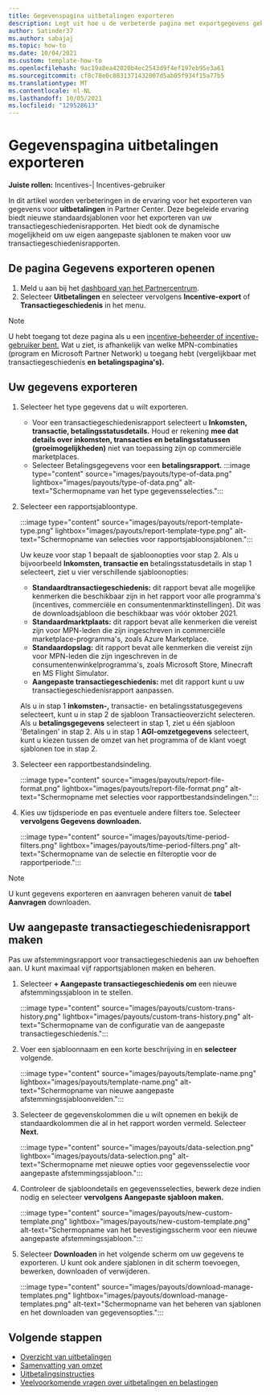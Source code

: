 ```yaml
---
title: Gegevenspagina uitbetalingen exporteren
description: Legt uit hoe u de verbeterde pagina met exportgegevens gebruikt om aangepaste transactiegeschiedenisrapporten te genereren
author: Satinder37
ms.author: sabajaj
ms.topic: how-to
ms.date: 10/04/2021
ms.custom: template-how-to
ms.openlocfilehash: 9ac19a8ea42020b4ec2543d9f4ef197eb95e3a61
ms.sourcegitcommit: cf8c78e0c8831371432007d5ab05f934f15a77b5
ms.translationtype: MT
ms.contentlocale: nl-NL
ms.lasthandoff: 10/05/2021
ms.locfileid: "129528613"
---
```

# <a name="payouts-export-data-page"></a>Gegevenspagina uitbetalingen exporteren
**Juiste rollen:** Incentives-| Incentives-gebruiker

In dit artikel worden verbeteringen in de ervaring voor het exporteren van gegevens voor **uitbetalingen** in Partner Center. Deze begeleide ervaring biedt nieuwe standaardsjablonen voor het exporteren van uw transactiegeschiedenisrapporten. Het biedt ook de dynamische mogelijkheid om uw eigen aangepaste sjablonen te maken voor uw transactiegeschiedenisrapporten.

## <a name="access-the-export-data-page"></a>De pagina Gegevens exporteren openen
1.  Meld u aan bij het [dashboard van het Partnercentrum](https://partner.microsoft.com/dashboard/home).
2.  Selecteer **Uitbetalingen** en selecteer vervolgens **Incentive-export** of **Transactiegeschiedenis** in het menu.

> [!Note] 
> U hebt toegang tot deze pagina als u een [incentive-beheerder of incentive-gebruiker bent.](/payout-statement#roles-and-permissionsData) Wat u ziet, is afhankelijk van welke MPN-combinaties (program en Microsoft Partner Network) u toegang hebt (vergelijkbaar met transactiegeschiedenis **en** **betalingspagina's).**

## <a name="export-your-data"></a>Uw gegevens exporteren
1.   Selecteer het type gegevens dat u wilt exporteren. 
      - Voor een transactiegeschiedenisrapport selecteert u **Inkomsten, transactie, betalingsstatusdetails.**  Houd er rekening **mee dat details over inkomsten, transacties en betalingsstatussen (groeimogelijkheden)** niet van toepassing zijn op commerciële marketplaces. 
      - Selecteer Betalingsgegevens voor een **betalingsrapport.**
   :::image type="content" source="images/payouts/type-of-data.png" lightbox="images/payouts/type-of-data.png" alt-text="Schermopname van het type gegevensselecties.":::

2.   Selecteer een rapportsjabloontype.

      :::image type="content" source="images/payouts/report-template-type.png" lightbox="images/payouts/report-template-type.png" alt-text="Schermopname van selecties voor rapportsjabloonsjablonen.":::

      Uw keuze voor stap 1 bepaalt de sjabloonopties voor stap 2. Als u bijvoorbeeld **Inkomsten, transactie en** betalingsstatusdetails in stap 1 selecteert, ziet u vier verschillende sjabloonopties:
      - **Standaardtransactiegeschiedenis:** dit rapport bevat alle mogelijke kenmerken die beschikbaar zijn in het rapport voor alle programma's (incentives, commerciële en consumentenmarktinstellingen). Dit was de downloadsjabloon die beschikbaar was vóór oktober 2021.
      - **Standaardmarktplaats:** dit rapport bevat alle kenmerken die vereist zijn voor MPN-leden die zijn ingeschreven in commerciële marketplace-programma's, zoals Azure Marketplace. 
      - **Standaardopslag:** dit rapport bevat alle kenmerken die vereist zijn voor MPN-leden die zijn ingeschreven in de consumentenwinkelprogramma's, zoals Microsoft Store, Minecraft en MS Flight Simulator. 
      - **Aangepaste transactiegeschiedenis:** met dit rapport kunt u uw transactiegeschiedenisrapport aanpassen.

      Als u in stap 1 **inkomsten-,** transactie- en betalingsstatusgegevens  selecteert, kunt u in stap 2 de sjabloon Transactieoverzicht selecteren. Als u **betalingsgegevens** selecteert in stap 1, ziet u één sjabloon 'Betalingen' in stap 2. Als u in stap 1 **AGI-omzetgegevens** selecteert,  kunt u  kiezen tussen de omzet van het programma of de klant voegt sjablonen toe in stap 2.

3. Selecteer een rapportbestandsindeling.
   
      :::image type="content" source="images/payouts/report-file-format.png" lightbox="images/payouts/report-file-format.png" alt-text="Schermopname met selecties voor rapportbestandsindelingen.":::

4.   Kies uw tijdsperiode en pas eventuele andere filters toe. Selecteer **vervolgens Gegevens downloaden.**
   
      :::image type="content" source="images/payouts/time-period-filters.png" lightbox="images/payouts/time-period-filters.png" alt-text="Schermopname van de selectie en filteroptie voor de rapportperiode.":::

> [!Note] 
> U kunt gegevens exporteren en aanvragen beheren vanuit de **tabel Aanvragen** downloaden.

## <a name="create-your-customized-transaction-history-report"></a>Uw aangepaste transactiegeschiedenisrapport maken

Pas uw afstemmingsrapport voor transactiegeschiedenis aan uw behoeften aan. U kunt maximaal vijf rapportsjablonen maken en beheren. 

1.  Selecteer **+ Aangepaste transactiegeschiedenis om** een nieuwe afstemmingssjabloon in te stellen. 
   
      :::image type="content" source="images/payouts/custom-trans-history.png" lightbox="images/payouts/custom-trans-history.png" alt-text="Schermopname van de configuratie van de aangepaste transactiegeschiedenis.":::


2.   Voer een sjabloonnaam en een korte beschrijving in en **selecteer** volgende.
   
      :::image type="content" source="images/payouts/template-name.png" lightbox="images/payouts/template-name.png" alt-text="Schermopname van nieuwe aangepaste afstemmingssjabloonvelden.":::


3.  Selecteer de gegevenskolommen die u wilt opnemen en bekijk de standaardkolommen die al in het rapport worden vermeld. Selecteer **Next**.
   
     :::image type="content" source="images/payouts/data-selection.png" lightbox="images/payouts/data-selection.png" alt-text="Schermopname met nieuwe opties voor gegevensselectie voor aangepaste afstemmingssjabloon.":::

4.  Controleer de sjabloondetails en gegevensselecties, bewerk deze indien nodig en selecteer **vervolgens Aangepaste sjabloon maken.**
   
      :::image type="content" source="images/payouts/new-custom-template.png" lightbox="images/payouts/new-custom-template.png" alt-text="Schermopname van het bevestigingsscherm voor een nieuwe aangepaste afstemmingssjabloon.":::

5.  Selecteer **Downloaden** in het volgende scherm om uw gegevens te exporteren. U kunt ook andere sjablonen in dit scherm toevoegen, bewerken, downloaden of verwijderen.
   
      :::image type="content" source="images/payouts/download-manage-templates.png" lightbox="images/payouts/download-manage-templates.png" alt-text="Schermopname van het beheren van sjablonen en het downloaden van gegevensopties.":::

## <a name="next-steps"></a>Volgende stappen
- [Overzicht van uitbetalingen](non-payment-fraud-misuse.md)
- [Samenvatting van omzet](revenue-summary.md)
- [Uitbetalingsinstructies](payout-statement.md)
- [Veelvoorkomende vragen over uitbetalingen en belastingen](payout-faq.yml)
